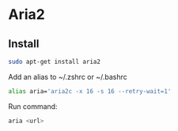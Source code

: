 # Aria2

## Install

```bash
sudo apt-get install aria2
```

Add an alias to ~/.zshrc or ~/.bashrc

```bash
alias aria='aria2c -x 16 -s 16 --retry-wait=1'
```

Run command:

```bash
aria <url>
```
